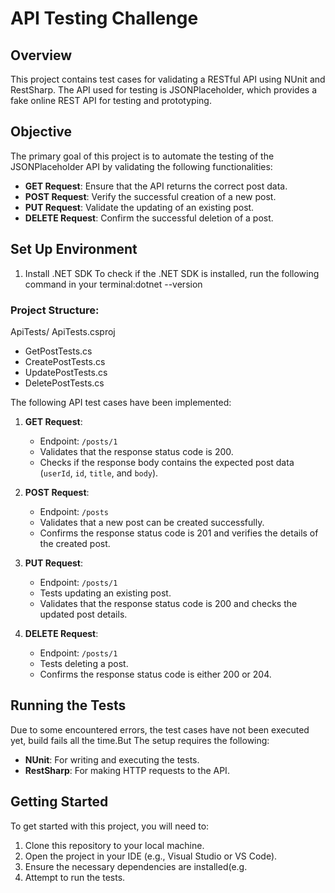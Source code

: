 # API Testing Challenge

## Overview
This project contains test cases for validating a RESTful API using NUnit and RestSharp. The API used for testing is JSONPlaceholder, which provides a fake online REST API for testing and prototyping.

## Objective

The primary goal of this project is to automate the testing of the JSONPlaceholder API by validating the following functionalities:

- **GET Request**: Ensure that the API returns the correct post data.
- **POST Request**: Verify the successful creation of a new post.
- **PUT Request**: Validate the updating of an existing post.
- **DELETE Request**: Confirm the successful deletion of a post.

## Set Up Environment
1. Install .NET SDK
To check if the .NET SDK is installed, run the following command in your terminal:dotnet --version

### Project Structure:
ApiTests/
ApiTests.csproj
- GetPostTests.cs
- CreatePostTests.cs
- UpdatePostTests.cs
- DeletePostTests.cs

The following API test cases have been implemented:

1. **GET Request**:
   - Endpoint: `/posts/1`
   - Validates that the response status code is 200.
   - Checks if the response body contains the expected post data (`userId`, `id`, `title`, and `body`).

2. **POST Request**:
   - Endpoint: `/posts`
   - Validates that a new post can be created successfully.
   - Confirms the response status code is 201 and verifies the details of the created post.

3. **PUT Request**:
   - Endpoint: `/posts/1`
   - Tests updating an existing post.
   - Validates that the response status code is 200 and checks the updated post details.

4. **DELETE Request**:
   - Endpoint: `/posts/1`
   - Tests deleting a post.
   - Confirms the response status code is either 200 or 204.

## Running the Tests
Due to some encountered errors, the test cases have not been executed yet, build fails all the time.But The setup requires the following:
- **NUnit**: For writing and executing the tests.
- **RestSharp**: For making HTTP requests to the API.

## Getting Started
To get started with this project, you will need to:
1. Clone this repository to your local machine.
2. Open the project in your IDE (e.g., Visual Studio or VS Code).
3. Ensure the necessary dependencies are installed(e.g.
4. Attempt to run the tests.

